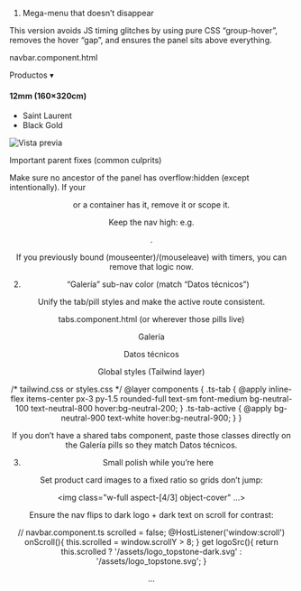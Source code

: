 1) Mega-menu that doesn’t disappear

This version avoids JS timing glitches by using pure CSS “group-hover”, removes the hover “gap”, and ensures the panel sits above everything.

navbar.component.html

<!-- Wrap trigger + panel in the same relative group -->
<div class="relative group" >
  <!-- The link still navigates to /productos -->
  <a routerLink="/productos"
     class="relative inline-flex items-center gap-1 hover:text-[var(--ts-accent)]
            before:content-[''] before:absolute before:left-0 before:top-full
            before:w-full before:h-5">
    Productos <span aria-hidden>▾</span>
  </a>

  <!-- Mega panel -->
  <div
    class="pointer-events-none group-hover:pointer-events-auto
           invisible opacity-0 group-hover:visible group-hover:opacity-100
           transition-opacity duration-150
           absolute left-1/2 -translate-x-1/2 top-full pt-5 z-[60]">
    <div class="w-[min(100vw-2rem,960px)] p-6 rounded-2xl bg-white text-neutral-900
                shadow-xl ring-1 ring-neutral-200 grid grid-cols-4 gap-6">
      <!-- col 1 -->
      <div>
        <h4 class="font-semibold mb-3">12mm (160×320cm)</h4>
        <ul class="space-y-2">
          <li><a routerLink="/productos/12mm/saint-laurent" class="hover:text-[var(--ts-accent)]">Saint Laurent</a></li>
          <li><a routerLink="/productos/12mm/black-gold" class="hover:text-[var(--ts-accent)]">Black Gold</a></li>
        </ul>
      </div>
      <!-- col 2, 3 ... -->
      <div class="rounded-xl overflow-hidden bg-neutral-100">
        <img src="/assets/productos/12mm/saint-laurent.jpg" alt="Vista previa" class="w-full h-full object-cover">
      </div>
    </div>
  </div>
</div>


Important parent fixes (common culprits)

Make sure no ancestor of the panel has overflow:hidden (except intentionally). If your <header> or a container has it, remove it or scope it.

Keep the nav high: e.g. <header class="fixed inset-x-0 top-0 z-[70]">.

If you previously bound (mouseenter)/(mouseleave) with timers, you can remove that logic now.

2) “Galería” sub-nav color (match “Datos técnicos”)

Unify the tab/pill styles and make the active route consistent.

tabs.component.html (or wherever those pills live)

<nav class="flex flex-wrap gap-2">
  <a routerLink="/galeria"
     routerLinkActive="ts-tab-active"
     [routerLinkActiveOptions]="{ exact: true }"
     class="ts-tab">Galería</a>

  <a routerLink="/datos-tecnicos"
     routerLinkActive="ts-tab-active"
     class="ts-tab">Datos técnicos</a>
</nav>


Global styles (Tailwind layer)

/* tailwind.css or styles.css */
@layer components {
  .ts-tab {
    @apply inline-flex items-center px-3 py-1.5 rounded-full
           text-sm font-medium bg-neutral-100 text-neutral-800 hover:bg-neutral-200;
  }
  .ts-tab-active {
    @apply bg-neutral-900 text-white hover:bg-neutral-900;
  }
}


If you don’t have a shared tabs component, paste those classes directly on the Galería pills so they match Datos técnicos.

3) Small polish while you’re here

Set product card images to a fixed ratio so grids don’t jump:

<img class="w-full aspect-[4/3] object-cover" ...>


Ensure the nav flips to dark logo + dark text on scroll for contrast:

// navbar.component.ts
scrolled = false;
@HostListener('window:scroll') onScroll(){ this.scrolled = window.scrollY > 8; }
get logoSrc(){ return this.scrolled ? '/assets/logo_topstone-dark.svg' : '/assets/logo_topstone.svg'; }

<!-- header text colors -->
<nav [class.text-white]="!scrolled" [class.text-neutral-900]="scrolled">...</nav>